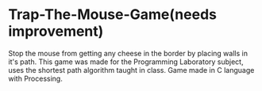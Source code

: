 # Trap-The-Mouse-Game(needs improvement)
Stop the mouse from getting any cheese in the border by placing walls in it's path.
This game was made for the Programming Laboratory subject, uses the shortest path algorithm taught in class.
Game made in C language with Processing.
